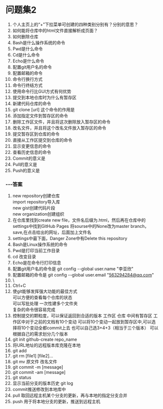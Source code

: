 # 问题集2

1. 个人主页上的“+”下拉菜单可创建的四种类别分别有？分别的意思？
2. 如何能将仓库中的html文件直接解析成页面？
3. 如何删除仓库
4. Bash是什么操作系统的命令
5. Pwd是什么命令
6. Cd是什么命令
7. Echo是什么命令
8. 配置git用户名的命令
9. 配置邮箱的命令
10. 命令行换行方式
11. 命令行终结方式
12. 使用命令行比GUI方式有何优势
13. 提交到本地仓库时为什么有暂存区
14. 新建代码仓库的命令
15. git clone [url] 这个命令的作用是
16. 添加指定文件到暂存区的命令
17. 删除工作区文件，并且将这次删除放入暂存区的命令
18. 改名文件，并且将这个改名文件放入暂存区的命令
19. 提交暂存区到仓库的命令
20. 直接从工作区提交到仓库的命令
21. 显示变更信息的命令
22. 查看历史信息的命令
23. Commit的意义是
24. Pull的意义是
25. Push的意义是

### ---答案
1. new repository创建仓库  
import repository导入库  
new gist创建代码片段  
new organization创建组织
2. 在仓库里找到create new file，文件名后缀为.html，然后再在仓库中的settings中找到GitHub Pages 将sourse中的None改为master branch，save,在点击给出的网址，后面加上文件名
3. settings中最下面，Danger Zone中有Delete this repository
4. Bash是Linux操作系统的命令
5. Pwd是打印当前工作目录
6. cd 改变目录
7. Echo是在命令行打印信息
8. 配置git用户名的命令是 git config --global user.name "李亚欣"
9. 配置邮箱的命令是 git config --global user.email "563294284@qq.com"
10. \
11. Ctrl+C
12. 使git能够发挥强大功能的最佳方式  
可以方便的查看每个仓库的状态  
可以写批处理 一次性建多个文件夹  
复杂的命令很容易完成
13. 控制提交的颗粒度，可以保证返回到合适的版本   工作区 仓库 中间有暂存区  工作区中对于之前的文档有10个变动  可以将10个变动一起放到暂存区中,可以选择将10个变动全都commit上去  也可以自己选3+4+3（相当于三个版本） 可以根据自己的需求划分几个版本
14. git init      github-create repo_name
15. 将URL地址的远程版本库克隆在本地
16. git add
17. git rm [file1] [file2]...
18. git mv 原文件 改名文件
19. git commit -m [message]
20. git commit -am [message]
21. git status
22. 显示当前分支的版本历史 git log
23. commit推送修改到本地库中
24. pull 取回远程主机某个分支的更新，再与本地的指定分支合并
25. push 用于将本地分支的更新，推送到远程主机
